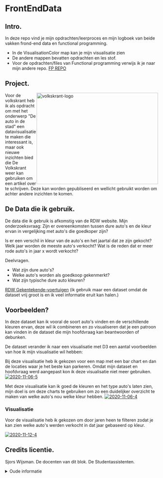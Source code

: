 # FrontEndData



## Intro.
In deze repo vind je mijn opdrachten/leerproces en mijn logboek van beide vakken frond-end data en functional programming.
 - In de VisualisationColor map kan je mijn visualisatie zien
 - De andere mappen bevatten opdrachten en les stof.
 - Voor de opdrachten/files van Functional programming verwijs ik je naar mijn andere repo. [FP REPO](https://github.com/tilltheant/functional-programming)


## Project.
<div  style = "display: block;">
<a href="https://ibb.co/Y3MrhKP"><img src="https://i.ibb.co/g3pnJXm/volkskrant-logo.png" alt="volkskrant-logo" border="0" style="float: right;" width="400" height= "300"></a>
Voor de volkskrant heb ik als opdracht om met het onderwerp "De auto in de stad" een datavisualisatie te maken die interessant is, maar ook nieuwe inzichten bied die De Volkskrant weer kan gebruiken om een artikel over te schrijven. Deze kan worden gepubliseerd en wellicht gebruikt worden om achter andere inzichten te komen.
</div>


## De Data die ik gebruik.
De data die ik gebruik is afkomstig van de RDW website.
Mijn onderzoeksvraag: Zijn er overeenkomsten tussen dure auto's en de kleur ervan in vergelijking met auto's die goedkoper zijn?


Is er een verschil in kleur van de auto's en het jaartal dat ze zijn gekocht?
Welk jaar worden de meeste auto's verkocht?
Wat is de reden dat er meer rode auto's in jaar x wordt verkocht?


Deelvragen.
- Wat zijn dure auto's?
- Welke auto's worden als goedkoop gekenmerkt?
- Wat zijn typische dure auto kleuren?

[RDW Gekentekende-voertuigen](https://opendata.rdw.nl/Voertuigen/Open-Data-RDW-Gekentekende_voertuigen/m9d7-ebf2)
(ik gebruik maar een dataset omdat de dataset vrij groot is en ik veel informatie eruit kan halen.)


## Voorbeelden?
In deze dataset kan ik vooral de soort auto's vinden en de verschillende kleuren ervan, deze wil ik combineren en zo visualiseren dat je een patroon kan vinden in de dataset die mijn hoofdvraag kan beantwoorden of debunken.

De dataset verander ik naar een visualisatie met D3 een aantal voorbeelden van hoe ik mijn visualisatie wil hebben:

Bij deze visualisatie heb ik gekozen voor een map met een bar chart en dan de locaties waar je het beste kan parkeren. Omdat mijn dataset en hoofdvraag werd aangepast kon ik deze visualisatie niet meer gebruiken. <br>
<a href="https://ibb.co/yQtgX7H"><img src="https://i.ibb.co/QKLYfty/2020-11-06-5.png" alt="2020-11-06-5" border="0"></a>

Met deze visualisatie kan ik goed de kleuren en het type auto's laten zien, mijn doel is om deze charts te gebruiken om zo een duidelijker overzicht te maken van welke auto's nou welke kleur hebben.
<a href="https://ibb.co/txGC0PY"><img src="https://i.ibb.co/Gt6PZ3C/2020-11-06-4.png" alt="2020-11-06-4" border="0"></a>

### Visualisatie

Voor de visualisatie heb ik gekozen om door jaren heen te filteren zodat je kan zien welke auto's werden verkocht in dat jaar gebaseerd op kleur.

<a href="https://ibb.co/mchMkYZ"><img src="https://i.ibb.co/gRtBNXq/2020-11-12-4.png" alt="2020-11-12-4" border="0"></a>



## Credits licentie.
Sjors Wijsman.
De docenten van dit blok.
De Studentassistenten.



<details>
<summary>Oude informatie</summary>
  ## De data die ik gebruik 
<br>
De date die ik gebruik zijn afkomstig van RDW 
Voor een uitgebreidere uitleg kan je gaan naar [WIKI Werkwijze](https://github.com/tilltheant/functional-programming/wiki/%5B2.1%5DWerkwijze-in-fases)
Ik wil met de dataset mijn hoofdvraag beantwoorden: Wat is het gemiddelde van de tijdsduur aan parkeren in de amsterdam tijdens kerst in vergelijking met normale dagen?

[RDW Speciale dagen dataset](https://opendata.rdw.nl/Parkeren/Open-Data-Parkeren-SPECIALE-DAG/hpi4-mynq)

</details>

